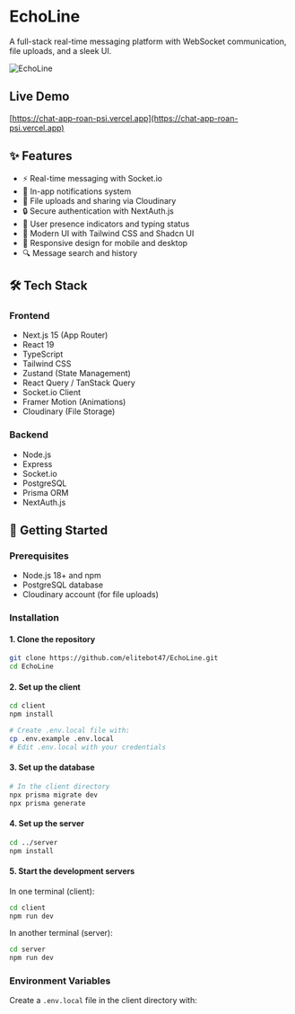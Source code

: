 # EchoLine

A full-stack real-time messaging platform with WebSocket communication, file uploads, and a sleek UI.

![EchoLine](https://github.com/elitebot47/EchoLine/raw/main/client/public/preview.png)

## Live Demo
[https://chat-app-roan-psi.vercel.app](https://chat-app-roan-psi.vercel.app)

## ✨ Features

- ⚡ Real-time messaging with Socket.io
- 🔔 In-app notifications system
- 📁 File uploads and sharing via Cloudinary
- 🔒 Secure authentication with NextAuth.js
- 👤 User presence indicators and typing status
- 🎨 Modern UI with Tailwind CSS and Shadcn UI
- 📱 Responsive design for mobile and desktop
- 🔍 Message search and history

## 🛠️ Tech Stack

### Frontend
- Next.js 15 (App Router)
- React 19
- TypeScript
- Tailwind CSS
- Zustand (State Management)
- React Query / TanStack Query
- Socket.io Client
- Framer Motion (Animations)
- Cloudinary (File Storage)

### Backend
- Node.js
- Express
- Socket.io
- PostgreSQL
- Prisma ORM
- NextAuth.js

## 🚀 Getting Started

### Prerequisites

- Node.js 18+ and npm
- PostgreSQL database
- Cloudinary account (for file uploads)

### Installation

#### 1. Clone the repository
```bash
git clone https://github.com/elitebot47/EchoLine.git
cd EchoLine
```

#### 2. Set up the client

```bash
cd client
npm install

# Create .env.local file with:
cp .env.example .env.local
# Edit .env.local with your credentials
```

#### 3. Set up the database
```bash
# In the client directory
npx prisma migrate dev
npx prisma generate
```

#### 4. Set up the server
```bash
cd ../server
npm install
```

#### 5. Start the development servers

In one terminal (client):
```bash
cd client
npm run dev
```

In another terminal (server):
```bash
cd server
npm run dev
```

### Environment Variables

Create a `.env.local` file in the client directory with:
